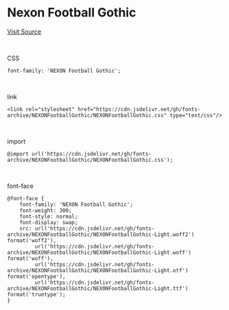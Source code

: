 # Nexon Football Gothic

[Visit Source](http://levelup.nexon.com/font/index.aspx?page=4)

&nbsp;

CSS

```
font-family: 'NEXON Football Gothic';
```

&nbsp;

link

```
<link rel="stylesheet" href="https://cdn.jsdelivr.net/gh/fonts-archive/NEXONFootballGothic/NEXONFootballGothic.css" type="text/css"/>
```

&nbsp;

import

```
@import url('https://cdn.jsdelivr.net/gh/fonts-archive/NEXONFootballGothic/NEXONFootballGothic.css');
```

&nbsp;

font-face

```
@font-face {
    font-family: 'NEXON Football Gothic';
    font-weight: 300;
    font-style: normal;
    font-display: swap;
    src: url('https://cdn.jsdelivr.net/gh/fonts-archive/NEXONFootballGothic/NEXONFootballGothic-Light.woff2') format('woff2'),
         url('https://cdn.jsdelivr.net/gh/fonts-archive/NEXONFootballGothic/NEXONFootballGothic-Light.woff') format('woff'),
         url('https://cdn.jsdelivr.net/gh/fonts-archive/NEXONFootballGothic/NEXONFootballGothic-Light.otf') format('opentype'),
         url('https://cdn.jsdelivr.net/gh/fonts-archive/NEXONFootballGothic/NEXONFootballGothic-Light.ttf') format('truetype');
}
```
